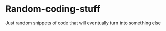 Random-coding-stuff
===================

Just random snippets of code that will eventually turn into something else